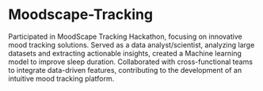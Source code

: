# Moodscape-Tracking
Participated in MoodScape Tracking Hackathon, focusing on innovative mood tracking solutions. Served as a data analyst/scientist, analyzing large datasets and extracting actionable insights, created a Machine learning model to improve sleep duration. Collaborated with cross-functional teams to integrate data-driven features, contributing to the development of an intuitive mood tracking platform.

